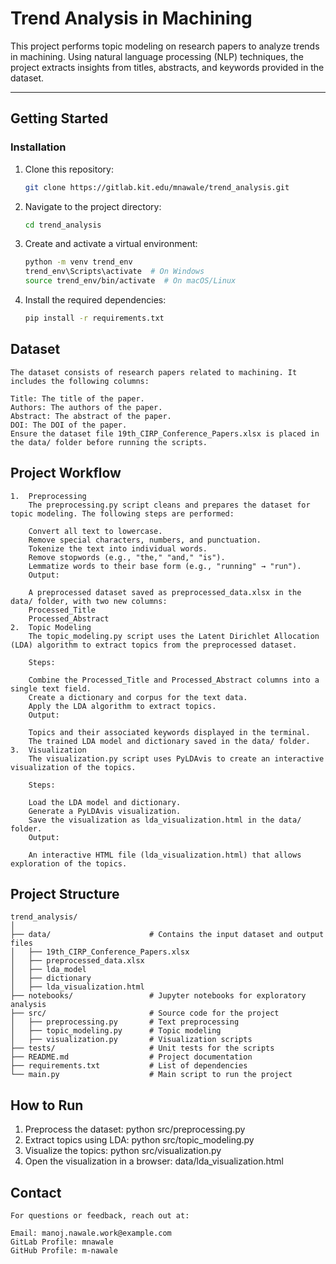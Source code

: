 # Trend Analysis in Machining

This project performs topic modeling on research papers to analyze trends in machining. Using natural language processing (NLP) techniques, the project extracts insights from titles, abstracts, and keywords provided in the dataset.

---

## Getting Started

### Installation

1. Clone this repository:
   ```bash
   git clone https://gitlab.kit.edu/mnawale/trend_analysis.git
2. Navigate to the project directory:
    ```bash
    cd trend_analysis
3. Create and activate a virtual environment:
    ```bash
    python -m venv trend_env
    trend_env\Scripts\activate  # On Windows
    source trend_env/bin/activate  # On macOS/Linux
4. Install the required dependencies:
    ```bash
    pip install -r requirements.txt

## Dataset
    The dataset consists of research papers related to machining. It includes the following columns:

    Title: The title of the paper.
    Authors: The authors of the paper.
    Abstract: The abstract of the paper.
    DOI: The DOI of the paper.
    Ensure the dataset file 19th_CIRP_Conference_Papers.xlsx is placed in the data/ folder before running the scripts.

## Project Workflow
    1.  Preprocessing
        The preprocessing.py script cleans and prepares the dataset for topic modeling. The following steps are performed:

        Convert all text to lowercase.
        Remove special characters, numbers, and punctuation.
        Tokenize the text into individual words.
        Remove stopwords (e.g., "the," "and," "is").
        Lemmatize words to their base form (e.g., "running" → "run").
        Output:

        A preprocessed dataset saved as preprocessed_data.xlsx in the data/ folder, with two new columns:
        Processed_Title
        Processed_Abstract
    2.  Topic Modeling
        The topic_modeling.py script uses the Latent Dirichlet Allocation (LDA) algorithm to extract topics from the preprocessed dataset.

        Steps:

        Combine the Processed_Title and Processed_Abstract columns into a single text field.
        Create a dictionary and corpus for the text data.
        Apply the LDA algorithm to extract topics.
        Output:

        Topics and their associated keywords displayed in the terminal.
        The trained LDA model and dictionary saved in the data/ folder.
    3.  Visualization
        The visualization.py script uses PyLDAvis to create an interactive visualization of the topics.

        Steps:

        Load the LDA model and dictionary.
        Generate a PyLDAvis visualization.
        Save the visualization as lda_visualization.html in the data/ folder.
        Output:

        An interactive HTML file (lda_visualization.html) that allows exploration of the topics.

## Project Structure
    trend_analysis/
    │
    ├── data/                      # Contains the input dataset and output files
    │   ├── 19th_CIRP_Conference_Papers.xlsx
    │   ├── preprocessed_data.xlsx
    │   ├── lda_model
    │   ├── dictionary
    │   ├── lda_visualization.html
    ├── notebooks/                 # Jupyter notebooks for exploratory analysis
    ├── src/                       # Source code for the project
    │   ├── preprocessing.py       # Text preprocessing
    │   ├── topic_modeling.py      # Topic modeling
    │   ├── visualization.py       # Visualization scripts
    ├── tests/                     # Unit tests for the scripts
    ├── README.md                  # Project documentation
    ├── requirements.txt           # List of dependencies
    └── main.py                    # Main script to run the project

## How to Run
1. Preprocess the dataset:
    python src/preprocessing.py
2. Extract topics using LDA:
    python src/topic_modeling.py
3. Visualize the topics:
    python src/visualization.py
4. Open the visualization in a browser:
    data/lda_visualization.html

## Contact
    For questions or feedback, reach out at:

    Email: manoj.nawale.work@example.com
    GitLab Profile: mnawale
    GitHub Profile: m-nawale